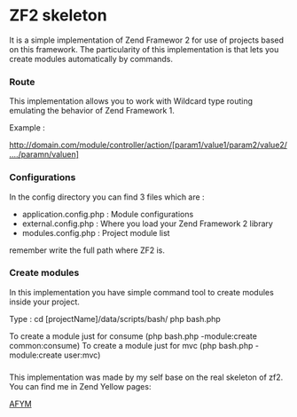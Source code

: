 # ZF2 skeleton

It is a simple implementation of Zend Framewor 2 for use of projects based on this framework. 
The particularity of this implementation is that lets you create modules automatically by commands.

### Route

 This implementation allows you to work with Wildcard  type routing emulating 
 the behavior of Zend Framework 1.

 Example :

 http://domain.com/module/controller/action/[param1/value1/param2/value2/..../paramn/valuen]

### Configurations

 In the config directory you can find 3 files which are :

 * application.config.php   :  Module configurations 
 * external.config.php      :  Where you load your Zend Framework 2 library
 * modules.config.php       :  Project module list

 remember write the full path where ZF2 is.

### Create modules
  In this implementation  you have simple command tool to create modules inside
  your project.
  
  Type :
  cd [projectName]/data/scripts/bash/
  php bash.php <options>
  
  To create a module just for consume (php bash.php -module:create common:consume)
  To create a module just for mvc (php bash.php -module:create user:mvc)

### 

This implementation was made by my self base on the real skeleton of zf2.
You can find me in Zend Yellow pages:

[AFYM](http://www.zend.com/store/education/certification/yellow-pages.php#show-ClientCandidateID=ZEND018032)